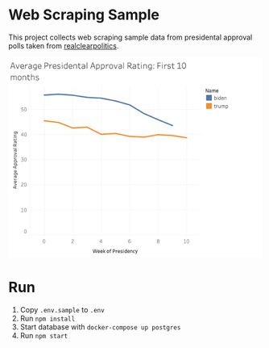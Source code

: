 # Web Scraping Sample

This project collects web scraping sample data from presidental approval polls taken from [realclearpolitics](https://realclearpolitics.com).

 ![Chart](./misc/chart.png)

# Run

1. Copy `.env.sample` to `.env`
2. Run `npm install`
3. Start database with `docker-compose up postgres`
3. Run `npm start`


